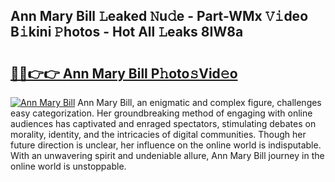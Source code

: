 ## Ann Mary Bill 𝙻eaked 𝙽u𝚍e - Part-WMx 𝚅𝚒deo B𝚒kini 𝙿hotos - Hot All 𝙻eaks 8IW8a

# <h2><a href="http://ld64a3.urlbe.top/?page=Ann+Mary+Bill">🔗🔗👉👉 Ann Mary Bill P𝚑oto𝚜Vid𝚎o</a></h2>

[![Ann Mary Bill](https://i.imgur.com/eBuTRDB.gif)](http://ld64a3.urlbe.top/?page=Ann+Mary+Bill)
Ann Mary Bill, an enigmatic and complex figure, challenges easy categorization. Her groundbreaking method of engaging with online audiences has captivated and enraged spectators, stimulating debates on morality, identity, and the intricacies of digital communities. Though her future direction is unclear, her influence on the online world is indisputable. With an unwavering spirit and undeniable allure, Ann Mary Bill journey in the online world is unstoppable.
